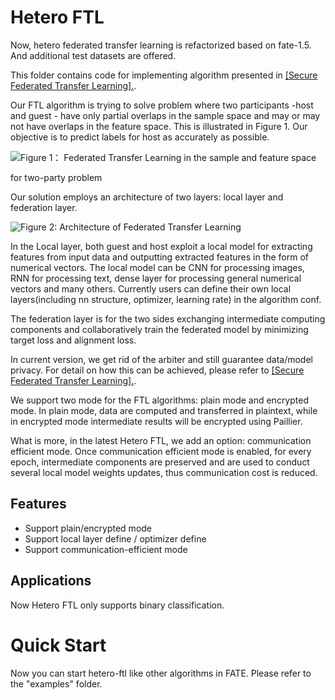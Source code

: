 # Hetero FTL

Now, hetero federated transfer learning is refactorized based on
fate-1.5. And additional test datasets are offered.

This folder contains code for implementing algorithm presented in
[\[Secure Federated Transfer Learning\].](https://arxiv.org/abs/1812.03337).

Our FTL algorithm is trying to solve problem where two participants
-host and guest - have only partial overlaps in the sample space and may
or may not have overlaps in the feature space. This is illustrated in
Figure 1. Our objective is to predict labels for host as accurately as
possible.

![Figure 1： Federated Transfer Learning in the sample and feature
space](../images/samples.png)

for two-party problem

Our solution employs an architecture of two layers: local layer and
federation layer.

![Figure 2: Architecture of Federated Transfer
Learning](../images/architecture.png)

In the Local layer, both guest and host exploit a local model for
extracting features from input data and outputting extracted features in
the form of numerical vectors. The local model can be CNN for processing
images, RNN for processing text, dense layer for processing general
numerical vectors and many others. Currently users can define their own
local layers(including nn structure, optimizer, learning rate) in the
algorithm conf.

The federation layer is for the two sides exchanging intermediate
computing components and collaboratively train the federated model by
minimizing target loss and alignment loss.

In current version, we get rid of the arbiter and still guarantee
data/model privacy. For detail on how this can be achieved, please refer
to [\[Secure Federated Transfer Learning\].](https://arxiv.org/abs/1812.03337).

We support two mode for the FTL algorithms: plain mode and encrypted
mode. In plain mode, data are computed and transferred in plaintext,
while in encrypted mode intermediate results will be encrypted using
Paillier.

What is more, in the latest Hetero FTL, we add an option: communication
efficient mode. Once communication efficient mode is enabled, for every
epoch, intermediate components are preserved and are used to conduct
several local model weights updates, thus communication cost is reduced.

## Features

  - Support plain/encrypted mode
  - Support local layer define / optimizer define
  - Support communication-efficient mode
   

## Applications

Now Hetero FTL only supports binary classification.

# Quick Start

Now you can start hetero-ftl like other algorithms in FATE. Please refer
to the "examples" folder.
